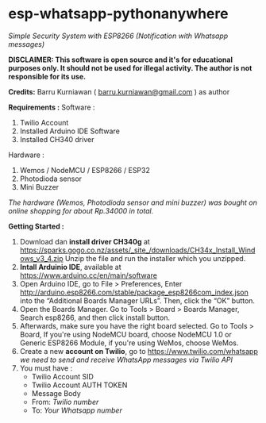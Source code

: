 # esp-whatsapp-pythonanywhere
*Simple Security System with ESP8266 (Notification with Whatsapp messages)*

**DISCLAIMER: This software is open source and it's for educational purposes only. It should not be used for illegal activity. The author is not responsible for its use.**

**Credits:**
Barru Kurniawan ( barru.kurniawan@gmail.com ) as author

**Requirements :**
Software :
1. Twilio Account
2. Installed Arduino IDE Software
3. Installed CH340 driver

Hardware :
1. Wemos / NodeMCU / ESP8266 / ESP32
2. Photodioda sensor
3. Mini Buzzer

*The hardware (Wemos, Photodioda sensor and mini buzzer) was bought on online shopping for about Rp.34000 in total.*

**Getting Started :**
1. Download dan **install driver CH340g** at https://sparks.gogo.co.nz/assets/_site_/downloads/CH34x_Install_Windows_v3_4.zip
   Unzip the file and run the installer which you unzipped.
1. **Intall Arduinio IDE**, available at https://www.arduino.cc/en/main/software
2. Open Arduino IDE, go to File > Preferences,
   Enter http://arduino.esp8266.com/stable/package_esp8266com_index.json into the “Additional Boards Manager URLs”. 
   Then, click the “OK” button.
3. Open the Boards Manager. Go to Tools > Board > Boards Manager,
   Search esp8266, and then click install button.
4. Afterwards, make sure you have the right board selected. Go to Tools > Board,
   If you're using NodeMCU board, choose NodeMCU 1.0 or Generic ESP8266 Module, if you're using WeMos, choose WeMos.
5. Create a new **account on Twilio**, go to https://www.twilio.com/whatsapp
   *we need to send and receive WhatsApp messages via Twilio API*
6. You must have :
   - Twilio Account SID
   - Twilio Account AUTH TOKEN
   - Message Body
   - From: *Twilio number*
   - To: *Your Whatsapp number*
